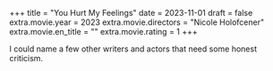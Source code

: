 +++
title = "You Hurt My Feelings"
date = 2023-11-01
draft = false
extra.movie.year = 2023
extra.movie.directors = "Nicole Holofcener"
extra.movie.en_title = ""
extra.movie.rating = 1
+++

I could name a few other writers and actors that need some honest criticism.<!-- more -->